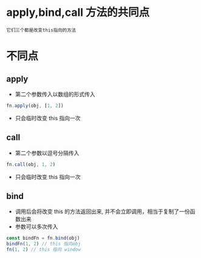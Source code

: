 # apply,bind,call 方法的共同点

    它们三个都是改变this指向的方法

# 不同点

## apply

- 第二个参数传入以数组的形式传入

```js
fn.apply(obj, [1, 2])
```

- 只会临时改变 this 指向一次

## call

- 第二个参数以逗号分隔传入

```js
fn.call(obj, 1, 2)
```

- 只会临时改变 this 指向一次

## bind

- 调用后会将改变 this 的方法返回出来, 并不会立即调用，相当于复制了一份函数出来
- 参数可以多次传入

```js
const bindFn = fn.bind(obj)
bindFn(1, 2) // this 指向obj
fn(1, 2) // this 指向 window
```
